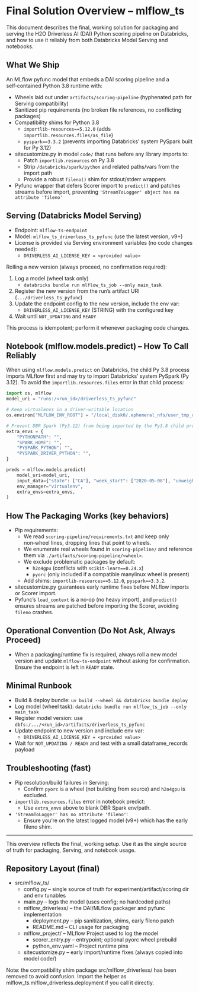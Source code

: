 # Final Solution Overview – mlflow_ts

This document describes the final, working solution for packaging and serving the H2O Driverless AI (DAI) Python scoring pipeline on Databricks, and how to use it reliably from both Databricks Model Serving and notebooks.

## What We Ship

An MLflow pyfunc model that embeds a DAI scoring pipeline and a self‑contained Python 3.8 runtime with:
- Wheels laid out under `artifacts/scoring-pipeline` (hyphenated path for Serving compatibility)
- Sanitized pip requirements (no broken file references, no conflicting packages)
- Compatibility shims for Python 3.8
  - `importlib-resources==5.12.0` (adds `importlib.resources.files/as_file`)
  - `pyspark==3.3.2` (prevents importing Databricks’ system PySpark built for Py 3.12)
- sitecustomize.py in model `code/` that runs before any library imports to:
  - Patch `importlib.resources` on Py 3.8
  - Strip `/databricks/spark/python` and related paths/vars from the import path
  - Provide a robust `fileno()` shim for stdout/stderr wrappers
- Pyfunc wrapper that defers Scorer import to `predict()` and patches streams before import, preventing `'StreamToLogger' object has no attribute 'fileno'`

## Serving (Databricks Model Serving)

- Endpoint: `mlflow-ts-endpoint`
- Model: `mlflow_ts_driverless_ts_pyfunc` (use the latest version, v9+)
- License is provided via Serving environment variables (no code changes needed):
  - `DRIVERLESS_AI_LICENSE_KEY = <provided value>`

Rolling a new version (always proceed, no confirmation required):
1) Log a model (wheel task only)
   - `databricks bundle run mlflow_ts_job --only main_task`
2) Register the new version from the run’s artifact URI (`.../driverless_ts_pyfunc`)
3) Update the endpoint config to the new version, include the env var:
   - `DRIVERLESS_AI_LICENSE_KEY` (STRING) with the configured key
4) Wait until `NOT_UPDATING` and `READY`

This process is idempotent; perform it whenever packaging code changes.

## Notebook (mlflow.models.predict) – How To Call Reliably

When using `mlflow.models.predict` on Databricks, the child Py 3.8 process imports MLflow first and may try to import Databricks’ system PySpark (Py 3.12). To avoid the `importlib.resources.files` error in that child process:

```python
import os, mlflow
model_uri = "runs:/<run_id>/driverless_ts_pyfunc"

# Keep virtualenvs in a driver-writable location
os.environ["MLFLOW_ENV_ROOT"] = "/local_disk0/.ephemeral_nfs/user_tmp_data/mlflow_envs"

# Prevent DBR Spark (Py3.12) from being imported by the Py3.8 child process
extra_envs = {
    "PYTHONPATH": "",
    "SPARK_HOME": "",
    "PYSPARK_PYTHON": "",
    "PYSPARK_DRIVER_PYTHON": "",
}

preds = mlflow.models.predict(
    model_uri=model_uri,
    input_data={"state": ["CA"], "week_start": ["2020-05-08"], "unweighted_ili": [None]},
    env_manager="virtualenv",
    extra_envs=extra_envs,
)
```

## How The Packaging Works (key behaviors)

- Pip requirements:
  - We read `scoring-pipeline/requirements.txt` and keep only non‑wheel lines, dropping lines that point to wheels.
  - We enumerate real wheels found in `scoring-pipeline/` and reference them via `./artifacts/scoring-pipeline/<wheel>`.
  - We exclude problematic packages by default:
    - `h2o4gpu` (conflicts with `scikit-learn==0.24.x`)
    - `pyorc` (only included if a compatible manylinux wheel is present)
  - Add shims: `importlib-resources==5.12.0`, `pyspark==3.3.2`.
- sitecustomize.py guarantees early runtime fixes before MLflow imports or Scorer import.
- Pyfunc’s `load_context` is a no‑op (no heavy import), and `predict()` ensures streams are patched before importing the Scorer, avoiding `fileno` crashes.

## Operational Convention (Do Not Ask, Always Proceed)

- When a packaging/runtime fix is required, always roll a new model version and update `mlflow-ts-endpoint` without asking for confirmation. Ensure the endpoint is left in `READY` state.

## Minimal Runbook

- Build & deploy bundle: `uv build --wheel && databricks bundle deploy`
- Log model (wheel task): `databricks bundle run mlflow_ts_job --only main_task`
- Register model version: use `dbfs:/.../<run_id>/artifacts/driverless_ts_pyfunc`
- Update endpoint to new version and include env var:
  - `DRIVERLESS_AI_LICENSE_KEY = <provided value>`
- Wait for `NOT_UPDATING / READY` and test with a small dataframe_records payload

## Troubleshooting (fast)

- Pip resolution/build failures in Serving:
  - Confirm `pyorc` is a wheel (not building from source) and `h2o4gpu` is excluded.
- `importlib.resources.files` error in notebook predict:
  - Use `extra_envs` above to blank DBR Spark env/path.
- `'StreamToLogger' has no attribute 'fileno'`:
  - Ensure you’re on the latest logged model (v9+) which has the early fileno shim.

---
This overview reflects the final, working setup. Use it as the single source of truth for packaging, Serving, and notebook usage.


## Repository Layout (final)

- src/mlflow_ts/
  - config.py – single source of truth for experiment/artifact/scoring dir and env tunables
  - main.py – logs the model (uses config; no hardcoded paths)
  - mlflow_driverless/ – the DAI/MLflow packager and pyfunc implementation
    - deployment.py – pip sanitization, shims, early fileno patch
    - README.md – CLI usage for packaging
  - mlflow_project/ – MLflow Project used to log the model
    - scorer_entry.py – entrypoint; optional pyorc wheel prebuild
    - python_env.yaml – Project runtime pins
  - sitecustomize.py – early import/runtime fixes (always copied into model code/)

Note: the compatibility shim package src/mlflow_driverless/ has been removed to avoid confusion. Import the helper as mlflow_ts.mlflow_driverless.deployment if you call it directly.
